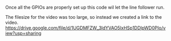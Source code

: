 Once all the GPIOs are properly set up this code wil let the line follower run. 

The filesize for the video was too large, so instead we created a link to the video.
https://drive.google.com/file/d/1UGDMFZW_3ldYVAO5lxHSp1DDlpWD0PIo/view?usp=sharing
